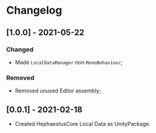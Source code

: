 # Changelog

## [1.0.0] - 2021-05-22

### Changed

- Made `LocalDataManager` non `MonoBehaviour`;

### Removed

- Removed unused Editor assembly;

## [0.0.1] - 2021-02-18
- Created HephaestusCore Local Data as UnityPackage.
